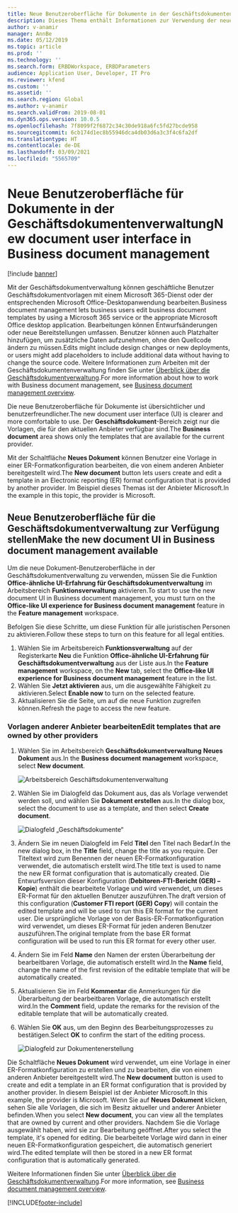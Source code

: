 ```yaml
---
title: Neue Benutzeroberfläche für Dokumente in der Geschäftsdokumentenverwaltung
description: Dieses Thema enthält Informationen zur Verwendung der neuen Benutzeroberfläche in der Geschäftsdokumentverwaltung-Funktion des Frameworks für elektronische Berichterstellung (EB).
author: v-anamir
manager: AnnBe
ms.date: 05/12/2019
ms.topic: article
ms.prod: ''
ms.technology: ''
ms.search.form: ERBDWorkspace, ERBDParameters
audience: Application User, Developer, IT Pro
ms.reviewer: kfend
ms.custom: ''
ms.assetid: ''
ms.search.region: Global
ms.author: v-anamir
ms.search.validFrom: 2019-08-01
ms.dyn365.ops.version: 10.0.5
ms.openlocfilehash: 7f8099f2f6872c34c30de918a6fc5fd27bcde958
ms.sourcegitcommit: 6cb174d1ec8b55946dca4db03d6a3c3f4c6fa2df
ms.translationtype: HT
ms.contentlocale: de-DE
ms.lasthandoff: 03/09/2021
ms.locfileid: "5565709"
---
```

# <a name="new-document-user-interface-in-business-document-management"></a><span data-ttu-id="ec616-103">Neue Benutzeroberfläche für Dokumente in der Geschäftsdokumentenverwaltung</span><span class="sxs-lookup"><span data-stu-id="ec616-103">New document user interface in Business document management</span></span>

[!include [banner](../includes/banner.md)]

<span data-ttu-id="ec616-104">Mit der Geschäftsdokumentverwaltung können geschäftliche Benutzer Geschäftsdokumentvorlagen mit einem Microsoft 365-Dienst oder der entsprechenden Microsoft Office-Desktopanwendung bearbeiten.</span><span class="sxs-lookup"><span data-stu-id="ec616-104">Business document management lets business users edit business document templates by using a Microsoft 365 service or the appropriate Microsoft Office desktop application.</span></span> <span data-ttu-id="ec616-105">Bearbeitungen können Entwurfsänderungen oder neue Bereitstellungen umfassen. Benutzer können auch Platzhalter hinzufügen, um zusätzliche Daten aufzunehmen, ohne den Quellcode ändern zu müssen.</span><span class="sxs-lookup"><span data-stu-id="ec616-105">Edits might include design changes or new deployments, or users might add placeholders to include additional data without having to change the source code.</span></span> <span data-ttu-id="ec616-106">Weitere Informationen zum Arbeiten mit der Geschäftsdokumentenverwaltung finden Sie unter [Überblick über die Geschäftsdokumentverwaltung](er-business-document-management.md).</span><span class="sxs-lookup"><span data-stu-id="ec616-106">For more information about how to work with Business document management, see [Business document management overview](er-business-document-management.md).</span></span>

<span data-ttu-id="ec616-107">Die neue Benutzeroberfläche für Dokumente ist übersichtlicher und benutzerfreundlicher.</span><span class="sxs-lookup"><span data-stu-id="ec616-107">The new document user interface (UI) is clearer and more comfortable to use.</span></span> <span data-ttu-id="ec616-108">Der **Geschäftsdokument**-Bereich zeigt nur die Vorlagen, die für den aktuellen Anbieter verfügbar sind.</span><span class="sxs-lookup"><span data-stu-id="ec616-108">The **Business document** area shows only the templates that are available for the current provider.</span></span>

<span data-ttu-id="ec616-109">Mit der Schaltfläche **Neues Dokument** können Benutzer eine Vorlage in einer ER-Formatkonfiguration bearbeiten, die von einem anderen Anbieter bereitgestellt wird.</span><span class="sxs-lookup"><span data-stu-id="ec616-109">The **New document** button lets users create and edit a template in an Electronic reporting (ER) format configuration that is provided by another provider.</span></span> <span data-ttu-id="ec616-110">Im Beispiel dieses Themas ist der Anbieter Microsoft.</span><span class="sxs-lookup"><span data-stu-id="ec616-110">In the example in this topic, the provider is Microsoft.</span></span>

## <a name="make-the-new-document-ui-in-business-document-management-available"></a><span data-ttu-id="ec616-111">Neue Benutzeroberfläche für die Geschäftsdokumentverwaltung zur Verfügung stellen</span><span class="sxs-lookup"><span data-stu-id="ec616-111">Make the new document UI in Business document management available</span></span>

<span data-ttu-id="ec616-112">Um die neue Dokument-Benutzeroberfläche in der Geschäftsdokumentverwaltung zu verwenden, müssen Sie die Funktion **Office-ähnliche UI-Erfahrung für Geschäftsdokumentverwaltung** im Arbeitsbereich **Funktionsverwaltung** aktivieren.</span><span class="sxs-lookup"><span data-stu-id="ec616-112">To start to use the new document UI in Business document management, you must turn on the **Office-like UI experience for Business document management** feature in the **Feature management** workspace.</span></span>

<span data-ttu-id="ec616-113">Befolgen Sie diese Schritte, um diese Funktion für alle juristischen Personen zu aktivieren.</span><span class="sxs-lookup"><span data-stu-id="ec616-113">Follow these steps to turn on this feature for all legal entities.</span></span>

1. <span data-ttu-id="ec616-114">Wählen Sie im Arbeitsbereich **Funktionsverwaltung** auf der Registerkarte **Neu** die Funktion **Office-ähnliche UI-Erfahrung für Geschäftsdokumentverwaltung** aus der Liste aus.</span><span class="sxs-lookup"><span data-stu-id="ec616-114">In the **Feature management** workspace, on the **New** tab, select the **Office-like UI experience for Business document management** feature in the list.</span></span>
2. <span data-ttu-id="ec616-115">Wählen Sie **Jetzt aktivieren** aus, um die ausgewählte Fähigkeit zu aktivieren.</span><span class="sxs-lookup"><span data-stu-id="ec616-115">Select **Enable now** to turn on the selected feature.</span></span>
3. <span data-ttu-id="ec616-116">Aktualisieren Sie die Seite, um auf die neue Funktion zugreifen können.</span><span class="sxs-lookup"><span data-stu-id="ec616-116">Refresh the page to access the new feature.</span></span>

### <a name="edit-templates-that-are-owned-by-other-providers"></a><span data-ttu-id="ec616-117">Vorlagen anderer Anbieter bearbeiten</span><span class="sxs-lookup"><span data-stu-id="ec616-117">Edit templates that are owned by other providers</span></span>

1. <span data-ttu-id="ec616-118">Wählen Sie im Arbeitsbereich **Geschäftsdokumentverwaltung** **Neues Dokument** aus.</span><span class="sxs-lookup"><span data-stu-id="ec616-118">In the **Business document management** workspace, select **New document**.</span></span>

    ![Arbeitsbereich Geschäftsdokumentenverwaltung](./media/BDM_overview_new_template1.png)

2. <span data-ttu-id="ec616-120">Wählen Sie im Dialogfeld das Dokument aus, das als Vorlage verwendet werden soll, und wählen Sie **Dokument erstellen** aus.</span><span class="sxs-lookup"><span data-stu-id="ec616-120">In the dialog box, select the document to use as a template, and then select **Create document**.</span></span>

    ![Dialogfeld „Geschäftsdokumente“](./media/BDM_overview_new_template2.png)

3. <span data-ttu-id="ec616-122">Ändern Sie im neuen Dialogfeld im Feld **Titel** den Titel nach Bedarf.</span><span class="sxs-lookup"><span data-stu-id="ec616-122">In the new dialog box, in the **Title** field, change the title as you require.</span></span> <span data-ttu-id="ec616-123">Der Titeltext wird zum Benennen der neuen ER-Formatkonfiguration verwendet, die automatisch erstellt wird.</span><span class="sxs-lookup"><span data-stu-id="ec616-123">The title text is used to name the new ER format configuration that is automatically created.</span></span> <span data-ttu-id="ec616-124">Die Entwurfsversion dieser Konfiguration (**Debitoren-FTI-Bericht (GER) – Kopie**) enthält die bearbeitete Vorlage und wird verwendet, um dieses ER-Format für den aktuellen Benutzer auszuführen.</span><span class="sxs-lookup"><span data-stu-id="ec616-124">The draft version of this configuration (**Customer FTI report (GER) Copy**) will contain the edited template and will be used to run this ER format for the current user.</span></span> <span data-ttu-id="ec616-125">Die ursprüngliche Vorlage von der Basis-ER-Formatkonfiguration wird verwendet, um dieses ER-Format für jeden anderen Benutzer auszuführen.</span><span class="sxs-lookup"><span data-stu-id="ec616-125">The original template from the base ER format configuration will be used to run this ER format for every other user.</span></span>
4. <span data-ttu-id="ec616-126">Ändern Sie im Feld **Name** den Namen der ersten Überarbeitung der bearbeitbaren Vorlage, die automatisch erstellt wird.</span><span class="sxs-lookup"><span data-stu-id="ec616-126">In the **Name** field, change the name of the first revision of the editable template that will be automatically created.</span></span>
5. <span data-ttu-id="ec616-127">Aktualisieren Sie im Feld **Kommentar** die Anmerkungen für die Überarbeitung der bearbeitbaren Vorlage, die automatisch erstellt wird.</span><span class="sxs-lookup"><span data-stu-id="ec616-127">In the **Comment** field, update the remarks for the revision of the editable template that will be automatically created.</span></span>
6. <span data-ttu-id="ec616-128">Wählen Sie **OK** aus, um den Beginn des Bearbeitungsprozesses zu bestätigen.</span><span class="sxs-lookup"><span data-stu-id="ec616-128">Select **OK** to confirm the start of the editing process.</span></span>

    ![Dialogfeld zur Dokumentenerstellung](./media/BDM_overview_new_template3.png)

<span data-ttu-id="ec616-130">Die Schaltfläche **Neues Dokument** wird verwendet, um eine Vorlage in einer ER-Formatkonfiguration zu erstellen und zu bearbeiten, die von einem anderen Anbieter bereitgestellt wird.</span><span class="sxs-lookup"><span data-stu-id="ec616-130">The **New document** button is used to create and edit a template in an ER format configuration that is provided by another provider.</span></span> <span data-ttu-id="ec616-131">In diesem Beispiel ist der Anbieter Microsoft.</span><span class="sxs-lookup"><span data-stu-id="ec616-131">In this example, the provider is Microsoft.</span></span> <span data-ttu-id="ec616-132">Wenn Sie auf **Neues Dokument** klicken, sehen Sie alle Vorlagen, die sich im Besitz aktueller und anderer Anbieter befinden.</span><span class="sxs-lookup"><span data-stu-id="ec616-132">When you select **New document**, you can view all the templates that are owned by current and other providers.</span></span> <span data-ttu-id="ec616-133">Nachdem Sie die Vorlage ausgewählt haben, wird sie zur Bearbeitung geöffnet.</span><span class="sxs-lookup"><span data-stu-id="ec616-133">After you select the template, it's opened for editing.</span></span> <span data-ttu-id="ec616-134">Die bearbeitete Vorlage wird dann in einer neuen ER-Formatkonfiguration gespeichert, die automatisch generiert wird.</span><span class="sxs-lookup"><span data-stu-id="ec616-134">The edited template will then be stored in a new ER format configuration that is automatically generated.</span></span>

<span data-ttu-id="ec616-135">Weitere Informationen finden Sie unter [Überblick über die Geschäftsdokumentverwaltung](er-business-document-management.md).</span><span class="sxs-lookup"><span data-stu-id="ec616-135">For more information, see [Business document management overview](er-business-document-management.md).</span></span>


[!INCLUDE[footer-include](../../../includes/footer-banner.md)]